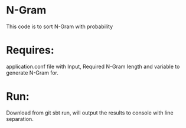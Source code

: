 # N-Gram

This code is to sort N-Gram with probability

# Requires:
 application.conf file with Input, Required N-Gram length and variable to generate N-Gram for.

# Run:
 Download from git
 sbt run,
 will output the results to console with line separation.